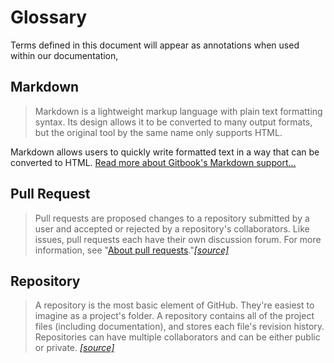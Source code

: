 # Glossary

Terms defined in this document will appear as annotations when used within our documentation,

## Markdown

> Markdown is a lightweight markup language with plain text formatting syntax. Its design allows it to be converted to many output formats, but the original tool by the same name only supports HTML.

Markdown allows users to quickly write formatted text in a way that can be converted to HTML. [Read more about Gitbook's Markdown support...](https://toolchain.gitbook.com/syntax/markdown.html)

## Pull Request

> Pull requests are proposed changes to a repository submitted by a user and accepted or rejected by a repository's collaborators. Like issues, pull requests each have their own discussion forum. For more information, see "[About pull requests](https://help.github.com/articles/about-pull-requests)."[_[source]_](https://help.github.com/articles/github-glossary/#pull-request)

## Repository

> A repository is the most basic element of GitHub. They're easiest to imagine as a project's folder. A repository contains all of the project files (including documentation), and stores each file's revision history. Repositories can have multiple collaborators and can be either public or private. [_[source]_](https://help.github.com/articles/github-glossary/#repository)
